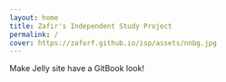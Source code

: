 ```yaml
---
layout: home
title: Zafir's Independent Study Project
permalink: /
cover: https://zaforf.github.io/isp/assets/nnbg.jpg
---
```


Make Jelly site have a GitBook look!

